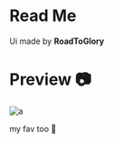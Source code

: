  # Read Me
Ui made by **RoadToGlory**
# Preview 📷
![a](https://cdn.discordapp.com/attachments/1011191316492845106/1075419711052992542/image.png)

my fav too 🌠

